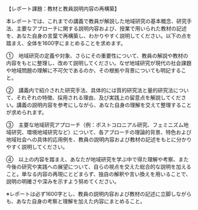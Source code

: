 【レポート課題：教材と教員説明内容の再構築】

本レポートでは、これまでの講義で教員が解説した地域研究の基本概念、研究手法、主要なアプローチに関する説明内容および、授業で用いられた教材の記述を、あなた自身の言葉で再構築し、わかりやすく説明してください。以下の点を踏まえ、全体を1600字にまとめることを求めます。

①　地域研究の定義や対象、さらにその重要性について、教員の解説や教材の内容をもとに整理し、改めて説明してください。なぜ地域研究が現代の社会課題や地域問題の理解に不可欠であるのか、その根拠や背景についても明記すること。

②　講義内で紹介された研究手法、具体的には質的研究法と量的研究法について、それぞれの特徴、採用される理由、及び実践上の留意点を解説してください。講義の説明内容を参考にしながら、あなた自身の理解を交えて整理することが求められます。

③　主要な地域研究アプローチ（例：ポストコロニアル研究、フェミニズム地域研究、環境地域研究など）について、各アプローチの理論的背景、特色および地域社会への具体的応用例を、教員の説明内容および教材の記述をもとに分かりやすく説明してください。

④　以上の内容を踏まえ、あなたが地域研究を学ぶ中で得た理解や考察、また今後の研究や実践への展望について、自らの視点を交えた総合的な説明を加えること。単なる内容の再現にとどまらず、独自の解釈や言い換えを用いることで、説明の明確さや深みを示すよう努めてください。

※レポートは必ず1600字とし、教員の説明内容および教材の記述に立脚しながらも、あなた自身の考察と理解を加えた内容にまとめること。